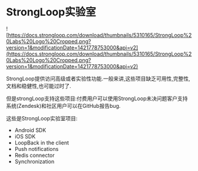 # StrongLoop实验室
![https://docs.strongloop.com/download/thumbnails/5310165/StrongLoop%20Labs%20Logo%20Cropped.png?version=1&modificationDate=1421778753000&api=v2](https://docs.strongloop.com/download/thumbnails/5310165/StrongLoop%20Labs%20Logo%20Cropped.png?version=1&modificationDate=1421778753000&api=v2)

StrongLoop提供访问高级或者实验性功能.一般来讲,这些项目缺乏可用性,完整性,文档和稳健性,也可能过时了.

但是strongLoop支持这些项目:付费用户可以使用StrongLoop未决问题客户支持系统(Zendesk)和社区用户可以在GitHub报告bug.

这些是StrongLoop实验室项目:
- Android SDK
- iOS SDK
- LoopBack in the client
- Push notifications
- Redis connector
- Synchronization